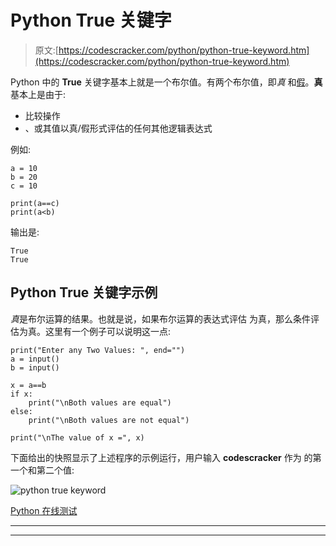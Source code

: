 # Python True 关键字

> 原文:[https://codescracker.com/python/python-true-keyword.htm](https://codescracker.com/python/python-true-keyword.htm)

Python 中的 **True** 关键字基本上就是一个布尔值。有两个布尔值，即*真* 和[假](/python/python-false-keyword.htm)。**真**基本上是由于:

*   比较操作
*   、或其值以真/假形式评估的任何其他逻辑表达式

例如:

```
a = 10
b = 20
c = 10

print(a==c)
print(a<b)
```

输出是:

```
True
True
```

## Python True 关键字示例

*真*是布尔运算的结果。也就是说，如果布尔运算的表达式评估 为真，那么条件评估为真。这里有一个例子可以说明这一点:

```
print("Enter any Two Values: ", end="")
a = input()
b = input()

x = a==b
if x:
    print("\nBoth values are equal")
else:
    print("\nBoth values are not equal")

print("\nThe value of x =", x)
```

下面给出的快照显示了上述程序的示例运行，用户输入 **codescracker** 作为 的第一个和第二个值:

![python true keyword](../Images/87f387dfb981345092c08c073fb92ea5.png)

[Python 在线测试](/exam/showtest.php?subid=10)

* * *

* * *